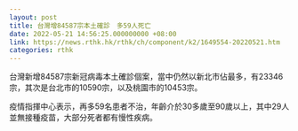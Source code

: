 ```yaml
---
layout: post
title: 台灣增84587宗本土確診　多59人死亡
date: 2022-05-21 14:56:25.000000000 +08:00
link: https://news.rthk.hk/rthk/ch/component/k2/1649554-20220521.htm
categories: rthk
---
```


台灣新增84587宗新冠病毒本土確診個案，當中仍然以新北市佔最多，有23346宗，其次是台北市的10590宗，以及桃園市的10453宗。

疫情指揮中心表示，再多59名患者不治，年齡介於30多歲至90歲以上，其中29人並無接種疫苗，大部分死者都有慢性疾病。
